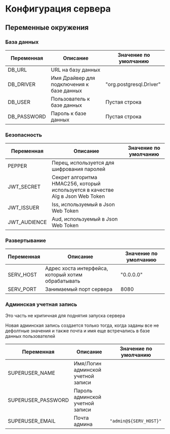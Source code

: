 # Конфигурация сервера

## Переменные окружения

### База данных

| Переменная  | Описание                                  | Значение по умолчанию   |
|-------------|-------------------------------------------|-------------------------| 
| DB_URL      | URL на базу данных                        |                         |
| DB_DRIVER   | Имя Драйвер для подключения к базе данных | "org.postgresql.Driver" |
| DB_USER     | Пользователь к базе данных                | Пустая строка           |
| DB_PASSWORD | Пароль к базе данных                      | Пустая строка           |

### Безопасность

| Переменная   | Описание                                                                       | Значение по умолчанию |
|--------------|--------------------------------------------------------------------------------|-----------------------| 
| PEPPER       | Перец, используется для шифрования паролей                                     |                       |
| JWT_SECRET   | Секрет алгоритма HMAC256, который используется в качестве Alg в Json Web Token |                       |
| JWT_ISSUER   | Iss, используемый в Json Web Token                                             |                       |
| JWT_AUDIENCE | Aud, используемый в Json Web Token                                             |                       |

### Развертывание

| Переменная | Описание                                           | Значение по умолчанию |
|------------|----------------------------------------------------|-----------------------| 
| SERV_HOST  | Адрес хоста интерфейса, который хотим обрабатывать | "0.0.0.0"             |
| SERV_PORT  | Занимаемый порт сервера                            | 8080                  |

### Админская учетная запись

Это часть не критичная для поднятия запуска сервера

Новая админская запись создается только тогда, когда заданы все не дефолтные значения и 
также почта и имя еще встречались в базе данных пользователей

| Переменная         | Описание                           | Значение по умолчанию  |
|--------------------|------------------------------------|------------------------| 
| SUPERUSER_NAME     | Имя/Логин админской учетной записи |                        |
| SUPERUSER_PASSWORD | Пароль админской учетной записи    |                        |
| SUPERUSER_EMAIL    | Почта админа                       | `"admin@${SERV_HOST}"` |


